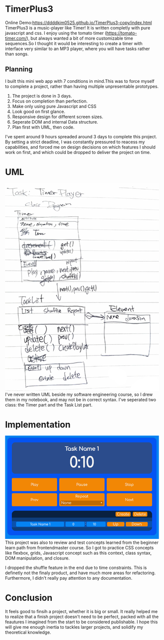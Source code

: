 # TimerPlus3

Online Demo:https://ddddkim0525.github.io/TimerPlus3-copy/index.html
TimerPlus3 is a music-player like Timer! It is written completly with pure javascript and css. 
I enjoy using the tomato timer (https://tomato-timer.com/), but always wanted a bit of more customizable time sequences.So I thought it would be interesting to create a timer with interface very similar to an MP3 player, where you will have tasks rather than songs.

## Planning
I built this mini web app with 7 conditions in mind.This was to force myself to complete a project, 
rather than having multiple unpresentable prototypes.

1. The project is done in 3 days.
2. Focus on completion than perfection.
3. Make only using pure Javascript and CSS
4. Look good on first glance.
5. Responsive design for different screen sizes.
6. Seperate DOM and internal Data structure.
7. Plan first with UML, then code.

 I've spent around 9 hours spreaded around 3 days to complete this project. By setting a strict deadline, I was constantly pressured to reacess my capabilities, and forced me on design decisions on which features I should work on first, and which could be dropped to deliver the project on time. 

# UML

![UML Diagram](https://github.com/ddddkim0525/TimerPlus3/blob/master/UML.PNG)
I've never written UML beside my software engineering course, so I drew them in my notebook, and may not be in correct syntax. I've seperated two class: the Timer part and the Task List part.

# Implementation

![timer Plus 3](https://github.com/ddddkim0525/TimerPlus3/blob/master/thumbnail.PNG)
This project was also to review and test concepts learned from the beginner learn path from frontendmaster course. So I got to practice CSS concepts like flexbox, grids, Javascript concept such as this context, class syntax, DOM manipulation, and closure.

I dropped the shuffle feature in the end due to time constraints. This is definetly not the finaly product, and have much more areas for refactoring. Furthermore, I didn't really pay attention to any documentation. 

# Conclusion
It feels good to finsih a project, whether it is big or small. It really helped me to realize that a finish project doesn't need to be perfect, packed with all the feautures I imagined from the start to be considered publishable. I hope this will give me enough inertia to tackles larger projects, and solidify my theoretical knowledge.
